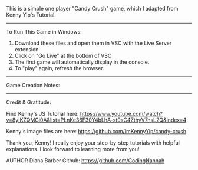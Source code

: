 This is a simple one player "Candy Crush" game, which I adapted from Kenny Yip's Tutorial.
___________________________________
To Run This Game in Windows:
1. Download these files and open them in VSC with the Live Server extension
2. Click on "Go Live" at the bottom of VSC
3. The first game will automatically display in the console.
4. To "play" again, refresh the browser.
____________________________________
Game Creation Notes:


____________________________________
Credit & Gratitude:

Find Kenny's JS Tutorial here:
https://www.youtube.com/watch?v=8yIKZQMGi0A&list=PLnKe36F30Y4bLhA-st9sC4ZthyV7nsL2Q&index=4

Kenny's image files are here:
https://github.com/ImKennyYip/candy-crush

Thank you, Kenny! 
I really enjoy your step-by-step tutorials with helpful explanations. I look forward to learning more from you!

AUTHOR Diana Barber Github: https://github.com/CodingNannah